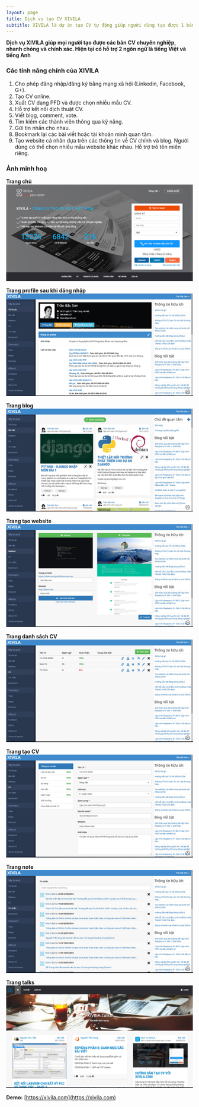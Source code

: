 ```yaml
---
layout: page
title: Dịch vụ tạo CV XIVILA
subtitle: XIVILA là dự án tạo CV tự động giúp người dùng tạo được 1 bản CV chuyên nghiệp nhanh chóng và tiện lợi.
---
```


**Dịch vụ XIVILA giúp mọi người tạo được các bản CV chuyên nghiệp, nhanh chóng và chính xác. Hiện tại có hỗ trợ 2 ngôn ngữ là tiếng Việt và tiếng Anh**

### Các tính năng chính của XIVILA

1. Cho phép đăng nhập/đăng ký bằng mạng xã hội (Linkedin, Facebook, G+).
2. Tạo CV online.
3. Xuất CV dạng PFD và được chọn nhiều mẫu CV.
4. Hỗ trợ kết nối dịch thuật CV.
5. Viết blog, comment, vote.
6. Tìm kiếm các thành viên thông qua kỹ năng.
7. Gửi tin nhắn cho nhau.
8. Bookmark lại các bài viết hoặc tài khoản mình quan tâm.
9. Tạo website cá nhân dựa trên các thông tin về CV chính và blog. Người dùng có thể chọn nhiều mẫu website khác nhau. Hỗ trợ trỏ tên miền riêng.

### Ảnh minh hoạ

**Trang chủ**
![Dịch vụ tạo CV XIVILA - trang chủ](/img/pages/xivila/xivila-home.jpg)

**Trang profile sau khi đăng nhập**
![Dịch vụ tạo CV XIVILA - trang profile](/img/pages/xivila/xivila-profile.jpg)

**Trang blog**
![Dịch vụ tạo CV XIVILA - trang blog](/img/pages/xivila/xivila-blog.jpg)

**Trang tạo website**
![Dịch vụ tạo CV XIVILA - trang tạo web cá nhân](/img/pages/xivila/xivila-personal-page.jpg)

**Trang danh sách CV**
![Dịch vụ tạo CV XIVILA - trang danh sách CV](/img/pages/xivila/xivila-cv-list.jpg)

**Trang tạo CV**
![Dịch vụ tạo CV XIVILA - trang tạo CV](/img/pages/xivila/xivila-cv-detail.jpg)

**Trang note**
![Dịch vụ tạo CV XIVILA - trang note](/img/pages/xivila/xivila-note.jpg)

**Trang talks**
![Dịch vụ tạo CV XIVILA - trang talks](/img/pages/xivila/xivila-talks.jpg)

**Demo:** [https://xivila.com](https://xivila.com)